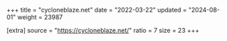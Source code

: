 +++
title = "cycloneblaze.net"
date = "2022-03-22"
updated = "2024-08-01"
weight = 23987

[extra]
source = "https://cycloneblaze.net/"
ratio = 7
size = 23
+++
